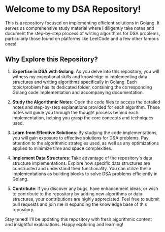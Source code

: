 # Welcome to my DSA Repository!

This is a repository focused on implementing efficient solutions in Golang. It serves as comprehensive study material where I diligently take notes and document the step-by-step process of writing algorithms for DSA problems, particularly those found on platforms like LeetCode and a few other famous ones!

## Why Explore this Repository?

1. **Expertise in DSA with Golang**: As you delve into this repository, you will witness my exceptional skills and knowledge in implementing data structures and writing algorithms specifically in Golang. Each topic/problem has its dedicated folder, containing the corresponding Golang code implementation and accompanying documentation.

2. **Study the Algorithmic Notes**: Open the code files to access the detailed notes and step-by-step explanations provided for each algorithm. These notes will guide you through the thought process behind each implementation, helping you grasp the core concepts and techniques used.

3. **Learn from Effective Solutions**: By studying the code implementations, you will gain exposure to effective solutions for DSA problems. Pay attention to the algorithmic strategies used, as well as any optimizations applied to minimize time and space complexities.

4. **Implement Data Structures**: Take advantage of the repository's data structure implementations. Explore how specific data structures are constructed and understand their functionality. You can utilize these implementations as building blocks to solve DSA problems efficiently in Golang.

5. **Contribute**: If you discover any bugs, have enhancement ideas, or wish to contribute to the repository by adding new algorithms or data structures, your contributions are highly appreciated. Feel free to submit pull requests and join me in expanding the knowledge base of this repository.

Stay tuned! I'll be updating this repository with fresh algorithmic content and insightful explanations. Happy exploring and learning!



